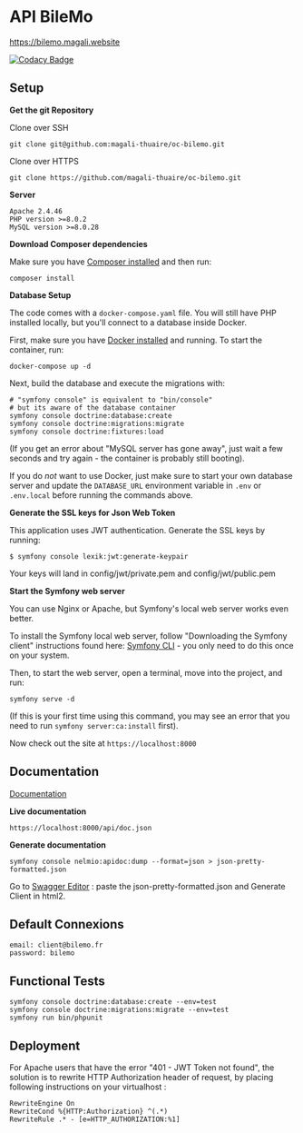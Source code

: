 # API BileMo

https://bilemo.magali.website

[![Codacy Badge](https://app.codacy.com/project/badge/Grade/6da11f24de9b463a817d88204aa11c84)](https://www.codacy.com/gh/magali-thuaire/oc-bilemo/dashboard?utm_source=github.com&amp;utm_medium=referral&amp;utm_content=magali-thuaire/oc-bilemo&amp;utm_campaign=Badge_Grade)

## Setup

**Get the git Repository**

Clone over SSH

```
git clone git@github.com:magali-thuaire/oc-bilemo.git
```

Clone over HTTPS

```
git clone https://github.com/magali-thuaire/oc-bilemo.git
```

**Server**

```
Apache 2.4.46
PHP version >=8.0.2
MySQL version >=8.0.28
```


**Download Composer dependencies**

Make sure you have [Composer installed](https://getcomposer.org/download/)
and then run:

```
composer install
```

**Database Setup**

The code comes with a `docker-compose.yaml` file.
You will still have PHP installed
locally, but you'll connect to a database inside Docker.

First, make sure you have [Docker installed](https://docs.docker.com/get-docker/)
and running. To start the container, run:

```
docker-compose up -d
```

Next, build the database and execute the migrations with:

```
# "symfony console" is equivalent to "bin/console"
# but its aware of the database container
symfony console doctrine:database:create
symfony console doctrine:migrations:migrate
symfony console doctrine:fixtures:load
```

(If you get an error about "MySQL server has gone away", just wait
a few seconds and try again - the container is probably still booting).

If you do *not* want to use Docker, just make sure to start your own
database server and update the `DATABASE_URL` environment variable in
`.env` or `.env.local` before running the commands above.

**Generate the SSL keys for Json Web Token**

This application uses JWT authentication.
Generate the SSL keys by running:

```
$ symfony console lexik:jwt:generate-keypair
```

Your keys will land in config/jwt/private.pem and config/jwt/public.pem

**Start the Symfony web server**

You can use Nginx or Apache, but Symfony's local web server
works even better.

To install the Symfony local web server, follow
"Downloading the Symfony client" instructions found
here: [Symfony CLI](https://symfony.com/download) - you only need to do this
once on your system.

Then, to start the web server, open a terminal, move into the
project, and run:

```
symfony serve -d
```

(If this is your first time using this command, you may see an
error that you need to run `symfony server:ca:install` first).

Now check out the site at `https://localhost:8000`

## Documentation

[Documentation](https://magali-thuaire.github.io/oc-bilemo)

**Live documentation**
```
https://localhost:8000/api/doc.json
```

**Generate documentation**
```
symfony console nelmio:apidoc:dump --format=json > json-pretty-formatted.json
```
Go to [Swagger Editor](https://editor-next.swagger.io/) : paste the json-pretty-formatted.json and Generate Client in html2.

## Default Connexions
```
email: client@bilemo.fr
password: bilemo
```

## Functional Tests

```
symfony console doctrine:database:create --env=test
symfony console doctrine:migrations:migrate --env=test
symfony run bin/phpunit 
```

## Deployment

For Apache users that have the error "401 - JWT Token not found", the solution is to rewrite HTTP Authorization header of request, by placing following instructions on your virtualhost :

```
RewriteEngine On
RewriteCond %{HTTP:Authorization} ^(.*)
RewriteRule .* - [e=HTTP_AUTHORIZATION:%1]
```
